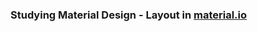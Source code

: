 ### Studying Material Design - Layout in [material.io](https://material.io/design/navigation/understanding-navigation.html#)

